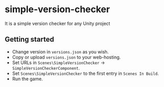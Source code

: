 # simple-version-checker
It is a simple version checker for any Unity project

## Getting started
- Change version in `versions.json` as you wish.
- Copy or upload `versions.json` to your web-hosting.
- Set URLs in `Scenes\SimpleVersionChecker` -> `SimpleVersionCheckerComponent`.
- Set `Scenes\SimpleVersionChecker` to the first entry in `Scenes In Build`.
- Run the game.
